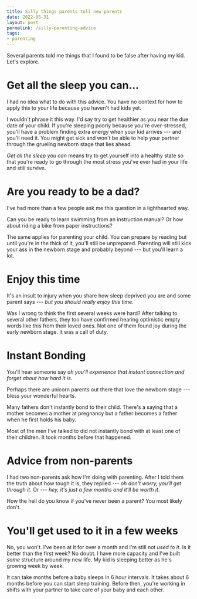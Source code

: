 ```yaml
---
title: Silly things parents tell new parents
date: 2022-05-31
layout: post
permalink: /silly-parenting-advice
tags:
- parenting
---
```


Several parents told me things that I found to be false after having my kid. Let's explore.

# Get all the sleep you can...

I had no idea what to do with this advice. You have no context for how to apply this to your life because you haven't had kids yet.

I wouldn't phrase it this way. I'd say try to get healthier as you near the due date of your child. If you're sleeping poorly because you're over-stressed, you'll have a problem finding extra energy when your kid arrives --- and you'll need it. You might get sick and won't be able to help your partner through the grueling newborn stage that lies ahead.

*Get all the sleep you can* means try to get yourself into a healthy state so that you're ready to go through the most stress you've ever had in your life and still survive.

# Are you ready to be a dad?

I've had more than a few people ask me this question in a lighthearted way.

Can you be ready to learn swimming from an instruction manual? Or how about riding a bike from paper instructions?

The same applies for parenting your child. You can prepare by reading but until you're in the thick of it, you'll still be unprepared. Parenting will still kick your ass in the newborn stage and probably beyond --- but you'll learn a lot.

# Enjoy this time

It's an insult to injury when you share how sleep deprived you are and some parent says --- *but you should really enjoy this time*.

Was I wrong to think the first several weeks were hard? 
After talking to several other fathers, they too have confirmed hearing optimistic empty words like this from their loved ones. Not one of them found joy during the early newborn stage. It was a call of duty.

# Instant Bonding

You'll hear someone say *oh you'll experience that instant connection and forget about how hard it is*.

Perhaps there are unicorn parents out there that love the newborn stage --- bless your wonderful hearts.

Many fathers don't instantly bond to their child. There's a saying that a mother becomes a mother at pregnancy but a father becomes a father when he first holds his baby.

Most of the men I've talked to did not instantly bond with at least one of their children. It took months before that happened.

# Advice from non-parents

I had two non-parents ask how I'm doing with parenting. After I told them the truth about how tough it is, they replied --- *oh don't worry, you'll get through it*. Or --- *hey, it's just a few months and it'll be worth it*.

How the hell do you know if you've never been a parent? You most likely don't.

# You'll get used to it in a few weeks

No, you won't. I've been at it for over a month and I'm still not *used to it*. Is it better than the first week? No doubt. I have more capacity and I've built *some* structure around my new life. My kid is sleeping better as he's growing week by week.

It can take months before a baby sleeps in 6 hour intervals. It takes about 6 months before you can start sleep training. Before then, you're working in shifts with your partner to take care of your baby and each other.
